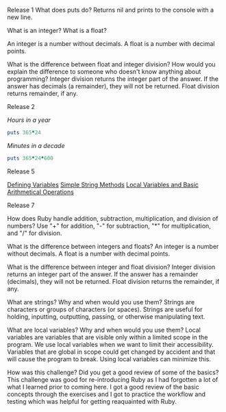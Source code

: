 Release 1
What does puts do? Returns nil and prints to the console with a new line.

What is an integer? What is a float? 

An integer is a number without decimals. A float is a number with decimal points.

What is the difference between float and integer division? How would you explain the difference to someone who doesn't know anything about programming? Integer division returns the integer part of the answer. If the answer has decimals (a remainder), they will not be returned. Float division returns remainder, if any.

Release 2

*Hours in a year*
```ruby
puts 365*24
```

*Minutes in a decade*
```ruby 
puts 365*24*600
```
Release 5

[Defining Variables](https://github.com/huangkc/phase-0/blob/master/week-4/defining-variables.rb)
[Simple String Methods](https://github.com/huangkc/phase-0/blob/master/week-4/simple-string.rb)
[Local Variables and Basic Arithmetical Operations](https://github.com/huangkc/phase-0/blob/master/week-4/basic-math.rb)

Release 7

How does Ruby handle addition, subtraction, multiplication, and division of numbers?
Use "+" for addition, "-" for subtraction, "*" for multiplication, and "/" for division.

What is the difference between integers and floats?
An integer is a number without decimals. A float is a number with decimal points.

What is the difference between integer and float division?
Integer division returns an integer part of the answer. If the answer has a remainder (decimals), they will not be returned. Float division returns the remainder, if any.

What are strings? Why and when would you use them? 
Strings are characters or groups of characters (or spaces). Strings are useful for holding, inputting, outputting, passing, or otherwise manipulating text.   

What are local variables? Why and when would you use them?
Local variables are variables that are visible only within a limited scope in the program. We use local variables when we want to limit their accessibility. Variables that are global in scope could get changed by accident and that will cause the program to break. Using local variables can minimize this.

How was this challenge? Did you get a good review of some of the basics?
This challenge was good for re-introducing Ruby as I had forgotten a lot of what I learned prior to coming here. I got a good review of the basic concepts through the exercises and I got to practice the workflow and testing which was helpful for getting reaquainted with Ruby.